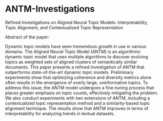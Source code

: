 # ANTM-Investigations
Refined Investigations on Aligned Neural Topic Models: Interpretability, Topic Alignment, and Contextualized Topic Representation

Abstract of the paper:

  Dynamic topic models have seen tremendous growth in use in various domains. The Aligned Neural Topic Model (ANTM) is an algorithmic dynamic topic model that uses multiple algorithms to discover evolving topics as weighted sets of aligned clusters of semantically similar documents. This paper presents a refined investigation of ANTM that outperforms state-of-the-art dynamic topic models. Preliminary experiments show that optimizing coherence and diversity metrics alone often results in the emergence of overly large, uninformative topics. To address this issue, the ANTM model undergoes a fine-tuning process that places greater emphasis on topic counts, effectively mitigating the problem. We also conduct experiments with two extensions of ANTM, including a contextualized topic representation method and a similarity-based topic alignment technique. The results show that ANTM improves in terms of interpretability for analyzing trends in textual datasets. 


